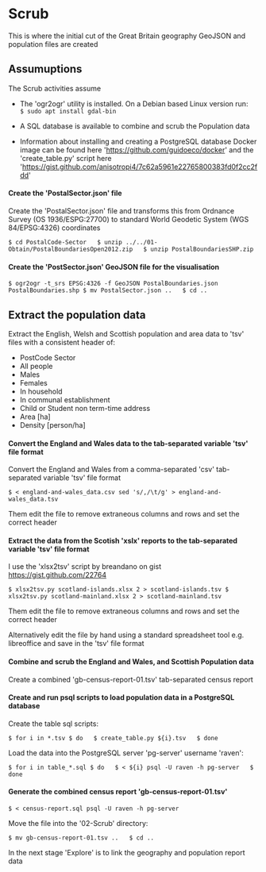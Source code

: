 # Scrub

This is where the initial cut of the Great Britain geography GeoJSON and population files are created  
 
## Assumuptions  
The Scrub activities assume  
   * The 'ogr2ogr' utility is installed. On a Debian based Linux version run:  
  `$ sudo apt install gdal-bin`  

  * A SQL database is available to combine and scrub the Population data  

  * Information about installing and creating a PostgreSQL database Docker image can be found here 'https://github.com/guidoeco/docker' and the 'create_table.py' script here 'https://gist.github.com/anisotropi4/7c62a5961e22765800383fd0f2cc2fdd'
  
#### Create the 'PostalSector.json' file  

Create the 'PostalSector.json' file and transforms this from Ordnance Survey (OS 1936/ESPG:27700) to standard World Geodetic System (WGS 84/EPSG:4326) coordinates    
 
 `$ cd PostalCode-Sector  
  $ unzip ../../01-Obtain/PostalBoundariesOpen2012.zip  
  $ unzip PostalBoundariesSHP.zip`  

#### Create the 'PostSector.json' GeoJSON file for the visualisation  
  `$ ogr2ogr -t_srs EPSG:4326 -f GeoJSON PostalBoundaries.json PostalBoundaries.shp
   $ mv PostalSector.json ..  
   $ cd ..`  

## Extract the population data  

Extract the English, Welsh and Scottish population and area data to 'tsv' files with a consistent header of:  
  * PostCode Sector  
  * All people  
  * Males  	
  * Females  
  * In household  
  * In communal establishment  
  * Child or Student non term-time address  
  * Area [ha]  
  * Density [person/ha]  

#### Convert the England and Wales data to the tab-separated variable 'tsv' file format  

Convert the England and Wales from a comma-separated 'csv' tab-separated variable 'tsv' file format  

  `$ < england-and-wales_data.csv sed 's/,/\t/g' > england-and-wales_data.tsv`

Them edit the file to remove extraneous columns and rows and set the correct header

#### Extract the data from the Scotish 'xslx' reports to the tab-separated variable 'tsv' file format  

I use the 'xlsx2tsv' script by breandano on gist https://gist.github.com/22764

 `$ xlsx2tsv.py scotland-islands.xlsx 2 > scotland-islands.tsv
  $ xlsx2tsv.py scotland-mainland.xlsx 2 > scotland-mainland.tsv`  

Them edit the file to remove extraneous columns and rows and set the correct header

Alternatively edit the file by hand using a standard spreadsheet tool e.g. libreoffice and save in the 'tsv' file format

#### Combine and scrub the England and Wales, and Scottish Population data  

Create a combined 'gb-census-report-01.tsv' tab-separated census report

#### Create and run psql scripts to load population data in a PostgreSQL database

Create the table sql scripts:  

  `$ for i in *.tsv
   $ do  
   $ create_table.py ${i}.tsv  
   $ done`  

Load the data into the PostgreSQL server 'pg-server' username 'raven':  
  
  `$ for i in table_*.sql
   $ do  
   $ < ${i} psql -U raven -h pg-server  
   $ done`  

#### Generate the combined census report 'gb-census-report-01.tsv'  

  `$ < census-report.sql psql -U raven -h pg-server`  

Move the file into the '02-Scrub' directory:

   `$ mv gb-census-report-01.tsv ..  
    $ cd ..`  

In the next stage 'Explore' is to link the geography and population report data  
